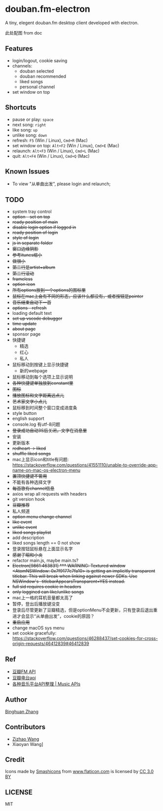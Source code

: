 # douban.fm-electron
A tiny, elegent douban.fm desktop client developed with electron.

此处配图 from doc

## Features
- login/logout, cookie saving
- channels:
    - douban selected
    - douban recommended
    - liked songs
    - personal channel
- set window on top

## Shortcuts
- pause or play: `space`
- next song: `right`
- like song: `up`
- unlike song: `down`
- refresh: `F5` (Win / Linux), `Cmd+R` (Mac)
- set window on top: `Alt+F2` (Win / Linux), `Cmd+E` (Mac)
- relaunch: `Alt+F3` (Win / Linux), `Cmd+L` (Mac)
- quit: `Alt+F4` (Win / Linux), `Cmd+Q` (Mac)

## Known Issues
- To view "从单曲出发", please login and relaunch;

## TODO
- system tray control
- ~~option - set on top~~
- ~~ready position of main~~
- ~~disable login option if logged in~~
- ~~ready position of login~~
- ~~style of login~~
- ~~js in separate folder~~
- ~~窗口边缘阴影~~
- ~~参考itunes缩小~~
- ~~做很小~~
- ~~第二行是artist+album~~
- ~~第二行滚动~~
- ~~frameless~~
- ~~option icon~~
- ~~所有options放到一个options的图标里~~
- ~~鼠标在mac上会有不同的形态，应该什么都没有，或者按钮是pointer~~
- ~~音乐结束自动下一首~~
- ~~options - refresh~~
- loading default text
- ~~set up vscode debugger~~
- ~~time update~~
- ~~about page~~
- sponsor page
- 快捷键
    - 精选
    - 红心
    - 私人
- 鼠标移动到按键上显示快捷键
    - 新的webpage
- 鼠标移动到每个选项上显示说明
- ~~各种快捷键单独放到constant里~~
- ~~图标~~
- ~~播放图标和文字距离远点儿~~
- ~~艺术家文字小点儿~~
- 鼠标移到时间整个窗口变成进度条
- style button
- english support
- console.log 有utf-8问题
- ~~登录成功自动3S后关闭，文字在消息里~~
- 安装
- 更新版本
- ~~redheart -> liked~~
- ~~shuffle liked songs~~
- mac上显示icon和title有问题: https://stackoverflow.com/questions/41551110/unable-to-override-app-name-on-mac-os-electron-menu
- ~~置顶快捷键不管用~~
- 不能有各种选择文字
- ~~每首歌有channel信息~~
- axios wrap all requests with headers
- git version hook
- ~~豆瓣推荐~~
- 私人频道
- ~~option menu change channel~~
- ~~like event~~
- ~~unlike event~~
- ~~liked songs playlist~~
- add description
- liked songs length == 0 not show
- 登录按钮鼠标悬在上面显示名字
- ~~感谢子昭和小炎~~
- refactor main.js, maybe main.ts?
- ~~Electron\[9861:463831\] *** WARNING: Textured window <AtomNSWindow: 0x7f9177c7fa10> is getting an implicitly transparent titlebar. This will break when linking against newer SDKs. Use NSWindow's -titlebarAppearsTransparent=YES instead.~~
- ~~full sid requires cookie in headers~~
- ~~only loggined can like/unlike songs~~
- mac上一格的耳机音量都太高了
- 暂停，登出后播放键没变
- 登录后尽管更新了豆瓣精选，但是optionMenu不会更新，只有登录后退出重进才会显示“从单曲出发”，cookie的原因？
- ~~重启应用~~
- change macOS sys menu
- set cookie gracefully: https://stackoverflow.com/questions/46288437/set-cookies-for-cross-origin-requests/46412839#46412839

## Ref
- [豆瓣FM API](https://github.com/zonyitoo/doubanfm-qt/wiki/%E8%B1%86%E7%93%A3FM-API)
- [豆瓣电台api](https://blog.csdn.net/hello2me/article/details/42078317)
- [各种音乐平台API整理 | Music APIs](https://www.fangr.cc/2018/01/22/music-apis-md.html#%E8%B1%86%E7%93%A3FM)

## Author
[Binghuan Zhang](https://github.com/estepona)

## Contributors
- [Zizhao Wang](https://github.com/MikuZZZ)
- Xiaoyan Wang]

## Credit
<div>Icons made by <a href="https://www.flaticon.com/authors/smashicons" title="Smashicons">Smashicons</a> from <a href="https://www.flaticon.com/"                 title="Flaticon">www.flaticon.com</a> is licensed by <a href="http://creativecommons.org/licenses/by/3.0/"                 title="Creative Commons BY 3.0" target="_blank">CC 3.0 BY</a></div>

## LICENSE
MIT